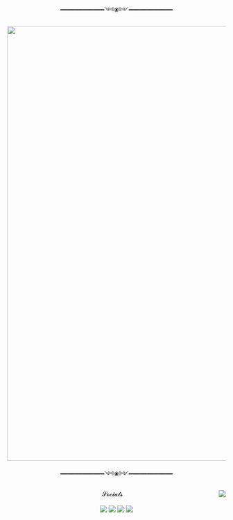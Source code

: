 <body>
  <div align = "center">
    <p>━━━━━━━━━━━━༺❀༻━━━━━━━━━━━━</p>
    <p><img src="https://i.ibb.co/WsMbxFV/naughty-darling-wallpaper-2560x1080-14.jpg" border="0" width="1000"> </p>
    <p>━━━━━━━━━━━━༺❀༻━━━━━━━━━━━━</p>
  </div>
  <div class="about">
    <img src="https://lanyard.kyrie25.me/api/413679054777090049?waveColor=af5ff7&waveSpotifyColor=af5ff7&gradient=af5ff7-c58afa-fafafa" align = "right">
    <p align="center">𝓢𝓸𝓬𝓲𝓪𝓵𝓼<br><br>
    <a href="https://discordapp.com/users/413679054777090049"><img src="https://img.shields.io/badge/Discord-%235865F2.svg?style=for-the-badge&logo=discord&logoColor=white"></a>
    <a href="https://steamcommunity.com/id/succamadica/"><img src="https://img.shields.io/badge/steam-%23000000.svg?style=for-the-badge&logo=steam&logoColor=white"></a>
    <a href="https://twitter.com/bruhdeepo"><img src="https://img.shields.io/badge/Twitter-%231DA1F2.svg?style=for-the-badge&logo=Twitter&logoColor=white"></a>
    <a href="https://www.linkedin.com/in/pradip02/"><img src="https://img.shields.io/badge/linkedin-%230077B5.svg?style=for-the-badge&logo=linkedin&logoColor=white"></a>
    </p>
  </div>
</body>
